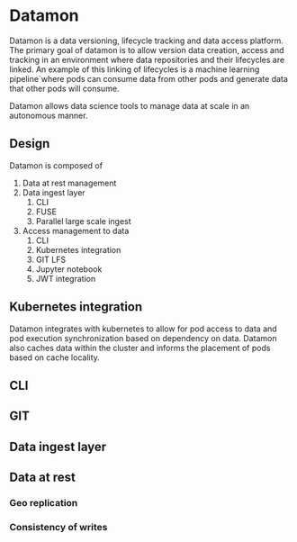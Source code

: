 # Datamon

Datamon is a data versioning, lifecycle tracking and data access platform. The primary goal of datamon is to allow version data creation, access and tracking 
in an environment where data repositories and their lifecycles are linked. An example of this linking of lifecycles is a machine learning pipeline`where
pods can consume data from other pods and generate data that other pods will consume. 

Datamon allows data science tools to manage data at scale in an autonomous manner.

## Design

Datamon is composed of 
1. Data at rest management
2. Data ingest layer
   1. CLI
   2. FUSE
   3. Parallel large scale ingest
3. Access management to data
   1. CLI
   2. Kubernetes integration
   3. GIT LFS
   4. Jupyter notebook
   4. JWT integration

## Kubernetes integration

Datamon integrates with kubernetes to allow for pod access to data and pod execution synchronization based on dependency on data.
Datamon also caches data within the cluster and informs the placement of pods based on cache locality. 

## CLI

## GIT 

## Data ingest layer

## Data at rest

### Geo replication

### Consistency of writes


